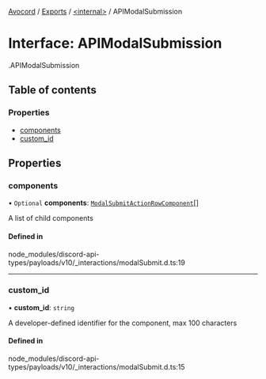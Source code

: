 [Avocord](../README.md) / [Exports](../modules.md) / [<internal\>](../modules/internal_.md) / APIModalSubmission

# Interface: APIModalSubmission

[<internal>](../modules/internal_.md).APIModalSubmission

## Table of contents

### Properties

- [components](internal_.APIModalSubmission.md#components)
- [custom\_id](internal_.APIModalSubmission.md#custom_id)

## Properties

### components

• `Optional` **components**: [`ModalSubmitActionRowComponent`](internal_.ModalSubmitActionRowComponent.md)[]

A list of child components

#### Defined in

node_modules/discord-api-types/payloads/v10/_interactions/modalSubmit.d.ts:19

___

### custom\_id

• **custom\_id**: `string`

A developer-defined identifier for the component, max 100 characters

#### Defined in

node_modules/discord-api-types/payloads/v10/_interactions/modalSubmit.d.ts:15

